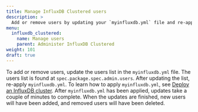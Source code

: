 ```yaml
---
title: Manage InfluxDB Clustered users
description: >
  Add or remove users by updating your `myinfluxdb.yml` file and re-applying the configuration.
menu:
  influxdb_clustered:
    name: Manage users
    parent: Administer InfluxDB Clustered
weight: 101
draft: true
---
```


To add or remove users, update the users list in the `myinfluxdb.yml` file.
The users list is found at `spec.package.spec.admin.users`.
After updating the list, re-apply `myinfluxdb.yml`.
To learn how to apply `myinfluxdb.yml`, see [Deploy an InfluxDB cluster](/influxdb/clustered/install/deploy).
After `myinfluxdb.yml` has been applied, updates take a couple of minutes to complete.
When the updates are finished, new users will have been added, and removed users will have been deleted.
